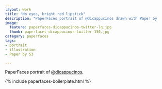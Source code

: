 ```yaml
---
layout: work
title: "No eyes, bright red lipstick"
description: "PaperFaces portrait of @dicappucinos drawn with Paper by 53 on an iPad."
image: 
  feature: paperfaces-dicappucinos-twitter-lg.jpg
  thumb: paperfaces-dicappucinos-twitter-150.jpg
category: paperfaces
tags: 
- portrait
- illustration
- Paper by 53

---
```


PaperFaces portrait of [@dicappucinos](http://twitter.com/dicappucinos).

{% include paperfaces-boilerplate.html %}